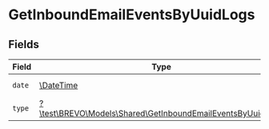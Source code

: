 # GetInboundEmailEventsByUuidLogs


## Fields

| Field                                                                                                                | Type                                                                                                                 | Required                                                                                                             | Description                                                                                                          |
| -------------------------------------------------------------------------------------------------------------------- | -------------------------------------------------------------------------------------------------------------------- | -------------------------------------------------------------------------------------------------------------------- | -------------------------------------------------------------------------------------------------------------------- |
| `date`                                                                                                               | [\DateTime](https://www.php.net/manual/en/class.datetime.php)                                                        | :heavy_minus_sign:                                                                                                   | Date of the event                                                                                                    |
| `type`                                                                                                               | [?\test\BREVO\Models\Shared\GetInboundEmailEventsByUuidType](../../Models/Shared/GetInboundEmailEventsByUuidType.md) | :heavy_minus_sign:                                                                                                   | Type of the event                                                                                                    |